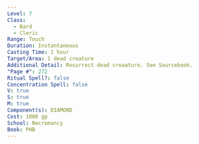 ```yaml
---
Level: 7
Class:
  - Bard
  - Cleric
Range: Touch
Duration: Instantaneous
Casting Time: 1 hour
Target/Area: 1 dead creature
Additional Detail: Resurrect dead creaature. See Sourcebook.
"Page #": 272
Ritual Spell?: false
Concentration Spell: false
V: true
S: true
M: true
Component(s): DIAMOND
Cost: 1000 gp
School: Necromancy
Book: PHB
---
```

